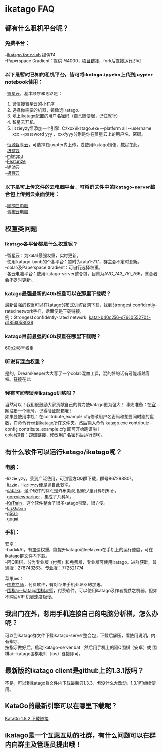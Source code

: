 # ikatago FAQ

## 都有什么租机平台呢？

### 免费平台：

-[ikatago for colab](https://colab.research.google.com/drive/1BT4GAlHC1p0gEtujp3EtAYgFSPIjLzxs?usp=sharing
) 提供T4  
-Paperspace Gradient：提供 M4000，[项目链接](https://console.paperspace.com/tefri7r9s/notebook/rv38dxdi1218c50?file=ikatago_for_gradient.ipynb)，fork后直接运行即可

### 以下是暂时已知的租机平台，皆可将ikatago.ipynbs上传到juypter notebook使用：

-[智星云](http://www.ai-galaxy.cn/)，基本顺序和思路是：  
1. 微信搜智星云的小程序  
2. 选择你需要的机器，镜像选ikatago.  
3. 填上ikatago配置的用户名密码（自己随便起，记住就行）  
4. 智星云开机。  
5. lizzieyzy里添加一个引擎: C:\xxx\ikatago.exe --platform all --username xxx --password yyy ，xxx/yyy分别是你在智星云上的用户名、密码。  

-[恒源智享云](https://gpushare.com/)，可选择在juypter内上传，或使用ikatago镜像，[教程](https://gpushare.com/docs/best_practices/ikatago/)在此。  
-[极链云](https://cloud.videojj.com/)  
-[mistgpu](https://mistgpu.com/)  
-[Featurize](https://featurize.cn/)  
-[矩池云](https://www.matpool.com/)  
-[极客云](https://www.jikecloud.net/)  

### 以下是可上传文件的云电脑平台，可将群文件中的ikatago-server整合包上传到云桌面使用：

-[顺网云电脑](https://cpc.icloud.cn/)  
-[青椒云电脑](https://www.qingjiaocloud.com/)

## 权重类问题

### ikatago各平台都是什么权重呢？

-智星云：为kata1最强权重，实时更新。  
-使用ikatago.ipynb的个各平台：暂时为kata1-717，群主会不定时更新。  
-colab及Paperspace Gradient：可自行选择权重。  
-各云电脑平台：使用ikatago-server整合包，目前为AVG_743_751_766，整合者会不定时更新。

### katago最强最新的40b权重可以在那里下载呢？

最新最强的权重可以在[katago分布式训练官网](https://katagotraining.org/)下载，找到Strongest confidently-rated network字样，后面便是下载链接。  
例：Strongest confidently-rated network: [kata1-b40c256-s7660552704-d1858058038](https://media.katagotraining.org/uploaded/networks/models/kata1/kata1-b40c256-s7660552704-d1858058038.bin.gz)

### katago目前最强的60b权重在哪里下载呢？

[60b248号权重](https://media.katagotraining.org/uploaded/networks/models/kata1-extra/b60c320-s2480283136-d1813743898.bin.gz)

### 听说有混血权重？

是的，DreamKeeper大大写了一个colab混血工具，混的好的话有可能超越官权。[链接](https://colab.research.google.com/drive/116DUPlzw6JQvB4-kqrbvk0ad50-QcSJL#scrollTo=nPaa2KJt8Kyn)在此

### 我有可能帮助到katago训练吗？

当然可以！我们很鼓励大家贡献自己的算力使katago更为强大！
事先准备：在[官网](https://katagotraining.org/)注册一个账号，记得验证邮箱哦！  
如果是使用本机：在contribute_example.cfg修改用户名密码和想要同时跑的盘数，在命令行cd到katago所在文件夹，然后输入命令 katago.exe contribute -config contribute_example.cfg 即可开始跑谱啦！  
colab跑普：[跑谱链接](https://colab.research.google.com/drive/1cxg1m2Dx-jReCGrMAAoE9mpCmlfBINTy?usp=sharing#scrollTo=cr_mVMzXi4KM)，修改用户名密码后运行即可。

## 有什么软件可以运行katago/ikatago呢？

### 电脑：

-lizzie yzy，受到广泛使用，可到官方QQ群下载，群号867298807。  
-[lizzie](https://github.com/featurecat/lizzie)，lizzieyzy便是源自此软件。  
-[sabaki](https://github.com/SabakiHQ/Sabaki)，这个软件的优点是外形美观,但需少量计算机知识。  
-[goreviewpartner](https://github.com/pnprog/goreviewpartner)，集成了几种AI。  
-[KaTrain](https://github.com/sanderland/katrain)，这个软件整合了很多katago引擎，很方便。  
-[LizGoban](https://github.com/kaorahi/lizgoban)  
-[q5Go](https://github.com/bernds/q5Go)  
-[gogui](https://github.com/Remi-Coulom/gogui) 

### 手机：

安卓：  
-badukAI，有加速权重，能提升katago和leelazero在手机上的运行速度，可在ikatago群文件内下载。   
-阿Q围棋，分为专业版（付费）和免费版，专业版可使用ikatago。进群获取，普通版：278743263，专业版：772521774  
  
苹果ios：  
-[围棋老师](https://apps.apple.com/us/app/%E5%9B%B4%E6%A3%8B%E8%80%81%E5%B8%88/id1442035374?l=zh)，付费软件，有对苹果手机处理器的加速。  
-[围棋ai--katago围棋老师](https://apps.apple.com/cn/app/%E5%9B%B4%E6%A3%8Bkatago-%E4%BA%BA%E5%B7%A5%E6%99%BA%E8%83%BD%E5%9B%B4%E6%A3%8B%E8%80%81%E5%B8%88/id1509047602)，付费软件，可以使用ikatago及作者提供之机器，但如不购买VIP,机器速度极慢。

## 我出门在外，想用手机连接自己的电脑分析棋，怎么办呢？

可以到ikatago群文件下载ikatago-server整合包，下载后解压，看使用说明，内有指示。  
按指示做好后，启动ikatago-server.bat，然后用手机上的阿Q围棋（安卓）或 围棋ai--katago围棋老师（ios）连接即可。

## 最新版的ikatago client是github上的1.3.1版吗？

不是，可以到ikatago群文件内下载最新的1.3.3，但没什么大改动，1.3.1可继续使用。

## KataGo的最新引擎可以在哪里下载呢？

[KataGo 1.8.2 下载链接](https://github.com/lightvector/KataGo/releases/tag/v1.8.2)

## ikatago是一个互惠互助的社群，有什么问题可以在群内向群主及管理员提出哦！
